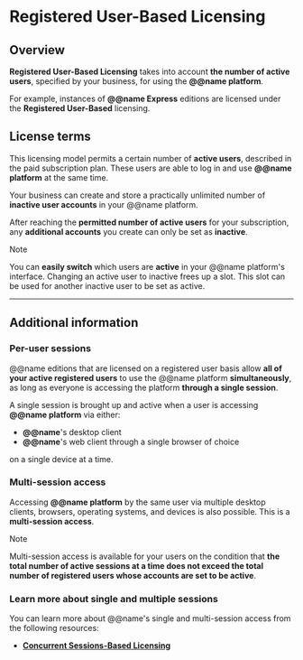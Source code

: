 # Registered User-Based Licensing

## Overview

**Registered User-Based Licensing** takes into account **the number of active users**, specified by your business, for using the **@@name platform**.  

For example, instances of **@@name Express** editions are licensed under the **Registered User-Based** licensing.  

## License terms

This licensing model permits a certain number of **active users**, described in the paid subscription plan. 
These users are able to log in and use **@@name platform** at the same time.  

Your business can create and store a practically unlimited number of **inactive user accounts** in your @@name platform.  

After reaching the **permitted number of active users** for your subscription, any **additional accounts** you create can only be set as **inactive**.  

> [!Note]  
> You can **easily switch** which users are **active** in your @@name platform's interface. 
> Changing an active user to inactive frees up a slot. 
> This slot can be used for another inactive user to be set as active.  

---

## Additional information

### Per-user sessions

@@name editions that are licensed on a registered user basis allow **all of your active registered users** to use the @@name platform **simultaneously**, as long as everyone is accessing the platform **through a single session**.  

A single session is brought up and active when a user is accessing **@@name platform** via either:  

* **@@name**'s desktop client 
* **@@name**'s web client through a single browser of choice  

on a single device at a time.  

### Multi-session access

Accessing **@@name platform** by the same user via multiple desktop clients, browsers, operating systems, and devices is also possible. 
This is a **multi-session access**.  

> [!NOTE]  
> Multi-session access is available for your users on the condition that **the total number of active sessions at a time does not exceed the total number of registered users whose accounts are set to be active**.  

### Learn more about single and multiple sessions

You can learn more about @@name's single and multi-session access from the following resources:  

* **[Concurrent Sessions-Based Licensing](concurrent-sessions-based-licensing.md)**  
